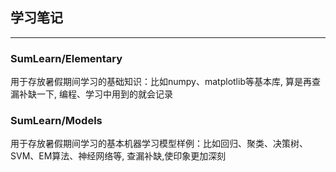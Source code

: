 ## 学习笔记
---
### SumLearn/Elementary
用于存放暑假期间学习的基础知识：比如numpy、matplotlib等基本库, 算是再查漏补缺一下,
编程、学习中用到的就会记录
### SumLearn/Models
用于存放暑假期间学习的基本机器学习模型样例：比如回归、聚类、决策树、SVM、EM算法、神经网络等, 
查漏补缺,使印象更加深刻